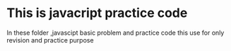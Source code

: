 # This is javacript practice code

<p> In these folder ,javascipt basic problem and practice code
this use for only revision and practice purpose</p>